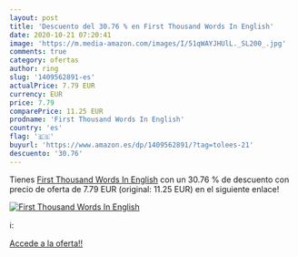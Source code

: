 ```yaml
---
layout: post
title: 'Descuento del 30.76 % en First Thousand Words In English'
date: 2020-10-21 07:20:41
image: 'https://m.media-amazon.com/images/I/51qWAYJHUlL._SL200_.jpg'
comments: true
category: ofertas
author: ring
slug: '1409562891-es'
actualPrice: 7.79 EUR
currency: EUR
price: 7.79
comparePrice: 11.25 EUR
prodname: 'First Thousand Words In English'
country: 'es'
flag: '🇪🇸'
buyurl: 'https://www.amazon.es/dp/1409562891/?tag=tolees-21'
descuento: '30.76'
---
```


Tienes [First Thousand Words In English](https://www.amazon.es/dp/1409562891/?tag=tolees-21) con un 30.76 % de descuento con precio de oferta de 7.79 EUR (original: 11.25 EUR) en el siguiente enlace!

[![First Thousand Words In English](https://m.media-amazon.com/images/I/51qWAYJHUlL._SL200_.jpg)](https://www.amazon.es/dp/1409562891/?tag=tolees-21)

ℹ️:


[Accede a la oferta!!](https://www.amazon.es/dp/1409562891/?tag=tolees-21)
